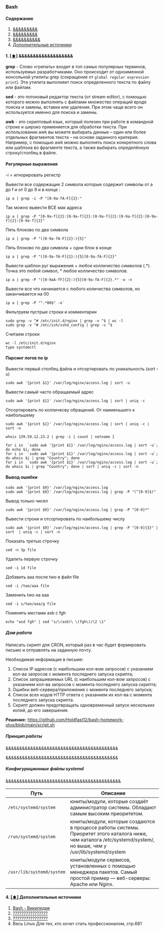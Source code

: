 ### Bash

#### <a name='toc'>Содержание</a>

1. [&&&&&&&&&](#initialization_system)
2. [&&&&&&&&&](#managing_services)
3. [&&&&&&&&&&]() 
4. [Дополнительные источники](#recommended_sources)


#### 1. [[⬆]](#toc) <a name=''>&&&&&&&&&&&&&&&&&&&</a>

**grep** - Слово «грепать» входит в топ самых популярных терминов, используемых разработчиками. Оно происходит от одноименной консольной утилиты grep (сокращение от `global regular expression print`). Эта утилита выполняет поиск определенного текста по файлу или файлам.

**sed** - это потоковый редактор текста (от stream editor), c помощью которого можно выполнять с файлами множество операций вроде поиска и замены, вставки или удаления. При этом чаще всего он используется именно для поиска и замены.

**awk** - это скриптовый язык, который полезен при работе в командной строке и широко применяется для обработки текста. При использовании awk вы можете выбирать данные – один или более отдельных фрагментов текста – на основе заданного критерия. Например, с помощью awk можно выполнять поиск конкретного слова или шаблона во фрагменте текста, а также выбирать определённую строку/столбец в файле.

#### Регулярные выражения

-i = игнорировать регистр

Вывести все содержащие 2 символа которые содержит символы от a до f и от 0 до 9 и в конце :
```
ip a | grep -i -P "[0-9a-fA-F]{2}:"
```

Так можно вывести ВСЕ мак адреса
```
ip a | grep -P "[0-9a-f]{2}:[0-9a-f]{2}:[0-9a-f]{2}:[0-9a-f]{2}:[0-9a-f]{2}:[0-9a-f]{2}"
```

Пять блоково по два символа
```
ip a | grep -P "([0-9a-fA-F]{2}:){5}"
```

Пять блоково по два символа + одни блок в конце
```
ip a | grep -P "([0-9a-fA-F]{2}:){5}[0-9a-fA-F]{2}"
```

Вывести шаблон руг выражения + любое колличество символов (.*). Точка это любой символ, * любое колличество символов.
```
ip a | grep -P "([0-9aA-fF]{2}:){5}[0-9a-fA-F]{2}.*" -o -n
```

Вывести все что начинается с любого количества символов, но заканчивается на 00
```
ip a | grep -P "^.*00$" -o`
```
Фильтруем пустрые строки и комментарии
```
sudo grep -v ^# /etc/init.d/nginx | grep -v ^$ | wc -l
sudo grep -v ^# /etc/ssh/sshd_config | grep -v ^$
```

Считаем строки
```
wc -l /etc/init.d/nginx
type systemctl
```

#### Парсинг логов по ip

Вывести первый столбец файла и отсортировать по уникальность (sort -u)
```
sudo awk '{print $1}' /var/log/nginx/access.log | sort -u
```

Вывести самый часто обращаемый адрес
```
sudo awk '{print $1}' /var/log/nginx/access.log | sort | uniq -c
```

Отсортировать по колличесву обращений. От наименьшего к наибольшему
```
sudo awk '{print $1}' /var/log/nginx/access.log | sort | uniq -c | sort -n

whois 139.59.12.23.2 | grep -i { count | netname }

for i in  `sudo awk '{print $1}' /var/log/nginx/access.log | sort -u`; do echo $i; done
for i in  `sudo awk '{print $1}' /var/log/nginx/access.log | sort -u`; do whois $i | grep "Country"; done
for i in  `sudo awk '{print $1}' /var/log/nginx/access.log | sort -u`; do whois $i | grep "Country"; done | sort | uniq -c | sort -n
```


#### Вывод ошибки
```
sudo awk '{print $9}' /var/log/nginx/access.log
sudo awk '{print $9}' /var/log/nginx/access.log | grep -P "(^[0-9]$)"
```

Вывод только чисел
```
sudo awk '{print $9}' /var/log/nginx/access.log | grep -P "[0-9]*"
```

Вывести строки и отсортировать по наибольшему числу
```
sudo awk '{print $9}' /var/log/nginx/access.log | grep -P "[0-9]{3}" | sort  | uniq -c | sort -n
```

Показать третью строчку
```
sed -n 3p file
```

Удалить первую строчку
```
sed -i 1d file
```

Добавить ааа после two в файл file
```
sed -i /two/aaa file
```

Заменить two на ааа
```
sed -i s/two/aaa/g file
```

Поменять местами asb с fgh
```
echo "asd fgh" | sed "s/\(asb)\ \(fgh\)/\2 \1"
```

##### Дом работа

Написать скрипт для CRON, который раз в час будет формировать письмо и отправлять на заданную почту.

Необходимая информация в письме:

1. Список IP адресов (с наибольшим кол-вом запросов) с указанием кол-ва запросов c момента последнего запуска скрипта;
2. Список запрашиваемых URL (с наибольшим кол-вом запросов) с указанием кол-ва запросов c момента последнего запуска скрипта;
3. Ошибки веб-сервера/приложения c момента последнего запуска;
4. Список всех кодов HTTP ответа с указанием их кол-ва с момента последнего запуска скрипта.
5. Скрипт должен предотвращать одновременный запуск нескольких копий, до его завершения.

**Решение:** https://github.com/Holdfast12/bash-homework-otus/blob/main/script.sh

##### Принцип работы

&&&&&&&&&&&&&&&&&&&&&&&&&&&&&&&&&&&&&&&&&

&&&&&&&&&&&&&&&&&&&&&&&&&&&&&&&&&&&&&&&&&

##### Конфигурационные файлы systemd
&&&&&&&&&&&&&&&&&&&&&&&&&&&&&&&&&&&&&&&&&&

| Путь | Описание |
| ------- | ----------- |
| `/etc/systemd/system` | юниты/модули, которые создаёт администратор системы. Обладают самым высоким приоритетом.|
| `/run/systemd/system` | юниты/модули, которые создаются в процессе работы системы. Приоритет этого каталога ниже, чем каталога /etc/systemd/system/, но выше, чем у /usr/lib/systemd/system |
| `/usr/lib/systemd/system` | юниты/модули сервисов, установленных с помощью менеджера пакетов. Самый простой пример — веб-серверы: Apache или Nginx. |



#### 4. [[⬆]](#toc) <a name='recommended_sources'>Дополнительные источники</a>

1. [Bash - Википедия](https://ru.wikipedia.org/wiki/Bash)
2. [????????????????](https://www.alexgur.ru/articles/2275/)
3. [????????????????](https://losst.pro/nastrojka-zagruzchika-grub)
4. Весь Linux Для тех, кто хочет стать профессионалом, стр.681
